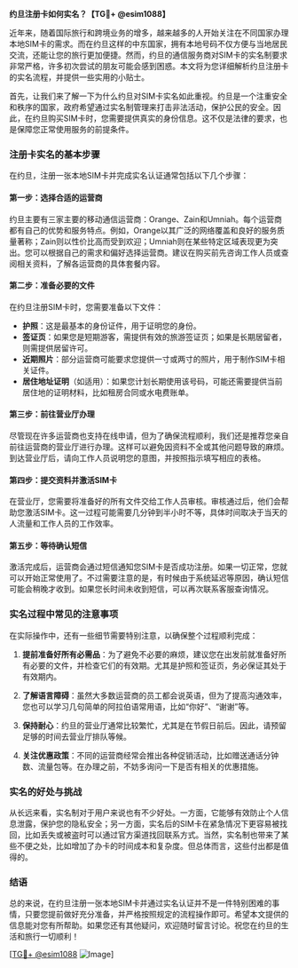 **约旦注册卡如何实名？【TG💪+ @esim1088】**

近年来，随着国际旅行和跨境业务的增多，越来越多的人开始关注在不同国家办理本地SIM卡的需求。而在约旦这样的中东国家，拥有本地号码不仅方便与当地居民交流，还能让您的旅行更加便捷。然而，约旦的通信服务商对SIM卡的实名制要求非常严格，许多初次尝试的朋友可能会感到困惑。本文将为您详细解析约旦注册卡的实名流程，并提供一些实用的小贴士。

首先，让我们来了解一下为什么约旦对SIM卡实名如此重视。约旦是一个注重安全和秩序的国家，政府希望通过实名制管理来打击非法活动，保护公民的安全。因此，在约旦购买SIM卡时，您需要提供真实的身份信息。这不仅是法律的要求，也是保障您正常使用服务的前提条件。

### 注册卡实名的基本步骤

在约旦，注册一张本地SIM卡并完成实名认证通常包括以下几个步骤：

#### 第一步：选择合适的运营商
约旦主要有三家主要的移动通信运营商：Orange、Zain和Umniah。每个运营商都有自己的优势和服务特点。例如，Orange以其广泛的网络覆盖和良好的服务质量著称；Zain则以性价比高而受到欢迎；Umniah则在某些特定区域表现更为突出。您可以根据自己的需求和偏好选择运营商。建议在购买前先咨询工作人员或查阅相关资料，了解各运营商的具体套餐内容。

#### 第二步：准备必要的文件
在约旦注册SIM卡时，您需要准备以下文件：
- **护照**：这是最基本的身份证件，用于证明您的身份。
- **签证页**：如果您是短期游客，需提供有效的旅游签证页；如果是长期居留者，则需提供居留许可。
- **近期照片**：部分运营商可能要求您提供一寸或两寸的照片，用于制作SIM卡相关证件。
- **居住地址证明**（如适用）：如果您计划长期使用该号码，可能还需要提供当前居住地的证明材料，比如租房合同或水电费账单。

#### 第三步：前往营业厅办理
尽管现在许多运营商也支持在线申请，但为了确保流程顺利，我们还是推荐您亲自前往运营商的营业厅进行办理。这样可以避免因资料不全或其他问题导致的麻烦。到达营业厅后，请向工作人员说明您的意图，并按照指示填写相应的表格。

#### 第四步：提交资料并激活SIM卡
在营业厅，您需要将准备好的所有文件交给工作人员审核。审核通过后，他们会帮助您激活SIM卡。这一过程可能需要几分钟到半小时不等，具体时间取决于当天的人流量和工作人员的工作效率。

#### 第五步：等待确认短信
激活完成后，运营商会通过短信通知您SIM卡是否成功注册。如果一切正常，您就可以开始正常使用了。不过需要注意的是，有时候由于系统延迟等原因，确认短信可能会稍晚才收到。如果您长时间未收到短信，可以再次联系客服查询情况。

### 实名过程中常见的注意事项

在实际操作中，还有一些细节需要特别注意，以确保整个过程顺利完成：

1. **提前准备好所有必需品**：为了避免不必要的麻烦，建议您在出发前就准备好所有必要的文件，并检查它们的有效期。尤其是护照和签证页，务必保证其处于有效期内。

2. **了解语言障碍**：虽然大多数运营商的员工都会说英语，但为了提高沟通效率，您也可以学习几句简单的阿拉伯语常用语，比如“你好”、“谢谢”等。

3. **保持耐心**：约旦的营业厅通常比较繁忙，尤其是在节假日前后。因此，请预留足够的时间去营业厅排队等候。

4. **关注优惠政策**：不同的运营商经常会推出各种促销活动，比如赠送通话分钟数、流量包等。在办理之前，不妨多询问一下是否有相关的优惠措施。

### 实名的好处与挑战

从长远来看，实名制对于用户来说也有不少好处。一方面，它能够有效防止个人信息泄露，保护您的隐私安全；另一方面，实名后的SIM卡在紧急情况下更容易被找回，比如丢失或被盗时可以通过官方渠道找回联系方式。当然，实名制也带来了某些不便之处，比如增加了办卡的时间成本和复杂度。但总体而言，这些付出都是值得的。

### 结语

总的来说，在约旦注册一张本地SIM卡并通过实名认证并不是一件特别困难的事情，只要您提前做好充分准备，并严格按照规定的流程操作即可。希望本文提供的信息能对您有所帮助。如果您还有其他疑问，欢迎随时留言讨论。祝您在约旦的生活和旅行一切顺利！

[[TG💪+ @esim1088](https://t.me/s/esim1088) ![Image](https://i.postimg.cc/4NQfJmqS/Snipaste-2025-05-13-00-14-12.png)]